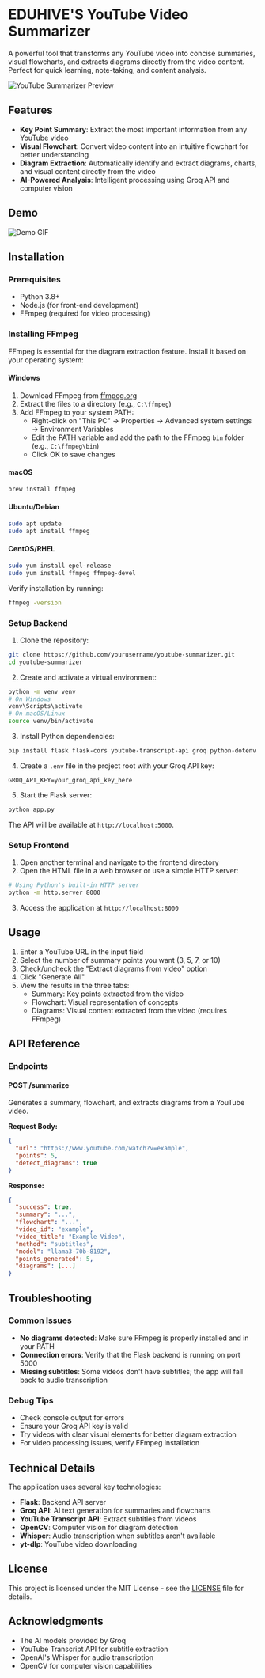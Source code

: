 # EDUHIVE'S YouTube Video Summarizer

A powerful tool that transforms any YouTube video into concise summaries, visual flowcharts, and extracts diagrams directly from the video content. Perfect for quick learning, note-taking, and content analysis.

![YouTube Summarizer Preview](https://via.placeholder.com/800x400)

## Features

- **Key Point Summary**: Extract the most important information from any YouTube video
- **Visual Flowchart**: Convert video content into an intuitive flowchart for better understanding
- **Diagram Extraction**: Automatically identify and extract diagrams, charts, and visual content directly from the video
- **AI-Powered Analysis**: Intelligent processing using Groq API and computer vision

## Demo

![Demo GIF](https://via.placeholder.com/600x400)

## Installation

### Prerequisites

- Python 3.8+
- Node.js (for front-end development)
- FFmpeg (required for video processing)

### Installing FFmpeg

FFmpeg is essential for the diagram extraction feature. Install it based on your operating system:

#### Windows
1. Download FFmpeg from [ffmpeg.org](https://ffmpeg.org/download.html)
2. Extract the files to a directory (e.g., `C:\ffmpeg`)
3. Add FFmpeg to your system PATH:
   - Right-click on "This PC" → Properties → Advanced system settings → Environment Variables
   - Edit the PATH variable and add the path to the FFmpeg `bin` folder (e.g., `C:\ffmpeg\bin`)
   - Click OK to save changes

#### macOS
```bash
brew install ffmpeg
```

#### Ubuntu/Debian
```bash
sudo apt update
sudo apt install ffmpeg
```

#### CentOS/RHEL
```bash
sudo yum install epel-release
sudo yum install ffmpeg ffmpeg-devel
```

Verify installation by running:
```bash
ffmpeg -version
```

### Setup Backend

1. Clone the repository:
```bash
git clone https://github.com/yourusername/youtube-summarizer.git
cd youtube-summarizer
```

2. Create and activate a virtual environment:
```bash
python -m venv venv
# On Windows
venv\Scripts\activate
# On macOS/Linux
source venv/bin/activate
```

3. Install Python dependencies:
```bash
pip install flask flask-cors youtube-transcript-api groq python-dotenv whisper yt-dlp opencv-python numpy pillow
```

4. Create a `.env` file in the project root with your Groq API key:
```
GROQ_API_KEY=your_groq_api_key_here
```

5. Start the Flask server:
```bash
python app.py
```

The API will be available at `http://localhost:5000`.

### Setup Frontend

1. Open another terminal and navigate to the frontend directory
2. Open the HTML file in a web browser or use a simple HTTP server:
```bash
# Using Python's built-in HTTP server
python -m http.server 8000
```

3. Access the application at `http://localhost:8000`

## Usage

1. Enter a YouTube URL in the input field
2. Select the number of summary points you want (3, 5, 7, or 10)
3. Check/uncheck the "Extract diagrams from video" option
4. Click "Generate All"
5. View the results in the three tabs:
   - Summary: Key points extracted from the video
   - Flowchart: Visual representation of concepts
   - Diagrams: Visual content extracted from the video (requires FFmpeg)

## API Reference

### Endpoints

#### POST /summarize
Generates a summary, flowchart, and extracts diagrams from a YouTube video.

**Request Body:**
```json
{
  "url": "https://www.youtube.com/watch?v=example",
  "points": 5,
  "detect_diagrams": true
}
```

**Response:**
```json
{
  "success": true,
  "summary": "...",
  "flowchart": "...",
  "video_id": "example",
  "video_title": "Example Video",
  "method": "subtitles",
  "model": "llama3-70b-8192",
  "points_generated": 5,
  "diagrams": [...]
}
```

## Troubleshooting

### Common Issues

- **No diagrams detected**: Make sure FFmpeg is properly installed and in your PATH
- **Connection errors**: Verify that the Flask backend is running on port 5000
- **Missing subtitles**: Some videos don't have subtitles; the app will fall back to audio transcription

### Debug Tips

- Check console output for errors
- Ensure your Groq API key is valid
- Try videos with clear visual elements for better diagram extraction
- For video processing issues, verify FFmpeg installation

## Technical Details

The application uses several key technologies:

- **Flask**: Backend API server
- **Groq API**: AI text generation for summaries and flowcharts
- **YouTube Transcript API**: Extract subtitles from videos
- **OpenCV**: Computer vision for diagram detection
- **Whisper**: Audio transcription when subtitles aren't available
- **yt-dlp**: YouTube video downloading

## License

This project is licensed under the MIT License - see the [LICENSE](LICENSE) file for details.

## Acknowledgments

- The AI models provided by Groq
- YouTube Transcript API for subtitle extraction
- OpenAI's Whisper for audio transcription
- OpenCV for computer vision capabilities
